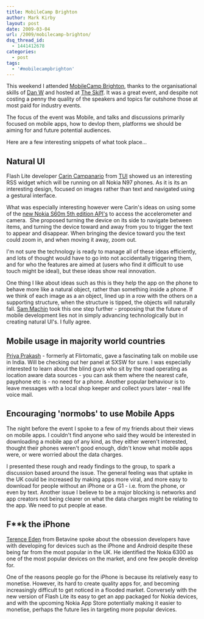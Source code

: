 ```yaml
---
title: MobileCamp Brighton
author: Mark Kirby
layout: post
date: 2009-03-04
url: /2009/mobilecamp-brighton/
dsq_thread_id:
  - 1441412678
categories:
  - post
tags:
  - '#mobilecampbrighton'
---
```

This weekend I attended [MobileCamp Brighton][1], thanks to the organisational skills of [Dan W][2] and hosted at [The Skiff][3]. It was a great event, and despite not costing a penny the quality of the speakers and topics far outshone those at most paid for industry events.

The focus of the event was Mobile, and talks and discussions primarily focused on mobile apps, how to devlop them, platforms we should be aiming for and future potential audiences.

Here are a few interesting snippets of what took place...

## Natural UI

Flash Lite developer [Carin Campanario][4] from [TUI][4] showed us an interesting RSS widget which will be running on all Nokia N97 phones. As it is its an interesting design, focused on images rather than text and navigated using a gestural interface.

What was especially interesting however were Carin's ideas on using some of the [new Nokia S60m 5th edition API's][5] to access the accelerometer and camera.  She proposed turning the device on its side to navigate between items, and turning the device toward and away from you to trigger the text to appear and disappear. When bringing the device toward you the text could zoom in, and when moving it away, zoom out.

I'm not sure the technology is ready to manage all of these ideas efficiently, and lots of thought would have to go into not accidentally triggering them, and for who the features are aimed at (users who find it difficult to use touch might be ideal), but these ideas show real innovation.

One thing I like about ideas such as this is they help the app on the phone to behave more like a natural object, rather than something inside a phone. If we think of each image as a an object, lined up in a row with the others on a supporting structure, when the structure is tipped, the objects will naturally fall. [Sam Machin][6] took this one step further - proposing that the future of mobile development lies not in simply advancing technologically but in creating natural UI's. I fully agree.

## Mobile usage in majority world countries

[Priya Prakash][7] - formerly at Flirtomatic, gave a fascinating talk on mobile use in India. Will be checking out her panel at SXSW for sure. I was especially interested to learn about the blind guys who sit by the road operating as location aware data sources - you can ask them where the nearest cafe, payphone etc is - no need for a phone. Another popular behaviour is to leave messages with a local shop keeper and collect yours later - real life voice mail.

## Encouraging 'normobs' to use Mobile Apps

The night before the event I spoke to a few of my friends about their views on mobile apps. I couldn't find anyone who said they would be interested in downloading a mobile app of any kind, as they either weren't interested, thought their phones weren't good enough, didn't know what mobile apps were, or were worried about the data charges.

I presented these rough and ready findings to the group, to spark a discussion based around the issue. The general feeling was that uptake in the UK could be increased by making apps more viral, and more easy to download for people without an iPhone or a G1 - i.e. from the phone, or even by text. Another issue I believe to be a major blocking is networks and app creators not being clearer on what the data charges might be relating to the app. We need to put people at ease.

## F**k the iPhone

[Terence Eden][8] from Betavine spoke about the obsession developers have with developing for devices such as the iPhone and Android despite these being far from the most popular in the UK. He identified the Nokia 6300 as one of the most popular devices on the market, and one few people develop for.

One of the reasons people go for the iPhone is because its relatively easy to monetise. However, its hard to create quality apps for, and becoming increasingly difficult to get noticed in a flooded market. Conversely with the new version of Flash Lite its easy to get an app packaged for Nokia devices, and with the upcoming Nokia App Store potentially making it easier to monetise, perhaps the future lies in targeting more popular devices.

 [1]: http://barcamp.org/MobileCampBrighton
 [2]: http://www.iamdanw.com/
 [3]: http://theskiff.org
 [4]: http://www.linkedin-ech3.com/pub/dir/carin/campanario
 [5]: http://library.forum.nokia.com/index.jsp?topic=/S60_5th_Edition_Cpp_Developers_Library/GUID-07F7CEA3-DC49-40E1-B313-5AAC1A5A3F8D_overview-d0e40931.html
 [6]: http://twitter.com/sammachin
 [7]: http://www.priyascape.com/
 [8]: http://shkspr.mobi/blog/